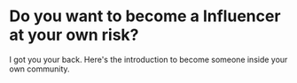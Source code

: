 # Do you want to become a Influencer at your own risk?
I got you your back. Here's the introduction to become someone inside your own community.
